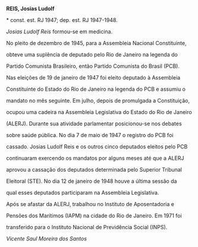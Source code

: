 **REIS, Josias Ludolf**



\* const. est. RJ 1947; dep. est. RJ 1947-1948.



*Josias Ludolf Reis* formou-se em medicina.



No pleito de dezembro de 1945, para a Assembleia Nacional Constituinte,

obteve uma suplência de deputado pelo Rio de Janeiro na legenda do

Partido Comunista Brasileiro, então Partido Comunista do Brasil (PCB).



Nas eleições de 19 de janeiro de 1947 foi eleito deputado à Assembleia

Constituinte do Estado do Rio de Janeiro na legenda do PCB e assumiu o

mandato no mês seguinte. Em julho, depois de promulgada a Constituição,

ocupou uma cadeira na Assembleia Legislativa do Estado do Rio de Janeiro

(ALERJ). Durante sua atividade parlamentar posicionou-se nos debates

sobre saúde pública. No dia 7 de maio de 1947 o registro do PCB foi

cassado. Josias Ludolf Reis e os outros cinco deputados eleitos pelo PCB

continuaram exercendo os mandatos por alguns meses até que a ALERJ

aprovou a cassação dos deputados determinada pelo Superior Tribunal

Eleitoral (STE). No dia 12 de janeiro de 1948 houve a última sessão da

qual esses deputados participaram na Assembleia Legislativa.



Após se afastar da ALERJ, trabalhou no Instituto de Aposentadoria e

Pensões dos Marítimos (IAPM) na cidade do Rio de Janeiro. Em 1971 foi

transferido para o Instituto Nacional de Previdência Social (INPS).



*Vicente Saul Moreira dos Santos*



